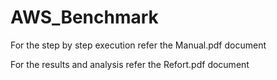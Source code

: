 # AWS_Benchmark

For the step by step execution refer the Manual.pdf document 

For the results and analysis refer the Refort.pdf document
